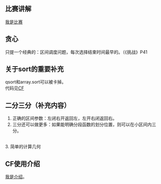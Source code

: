 比赛讲解
-
[我是比赛](http://vjudge.net/contest/view.action?cid=48206#overview)<br />

贪心
-
只提一个经典的：区间调度问题，每次选择结束时间最早的。（《挑战》P41<br />

关于sort的重要补充
-
qsort和array.sort可以被卡掉。<br/>
代码见[CF](http://codeforces.com/blog/entry/12583)<br />

二分三分（补充内容）
-
1. 正确的区间参数：左闭右开返回左，左开右闭返回右。
2. 三分还可以做更多：如果能明确分段函数的划分位置，则可以在小区间内三分。
<br />
3. 简单的计算几何


CF使用介绍
-
[我是介绍](https://github.com/EndlessCheng/acm-icpc/blob/master/wonderful-skills/20140716%20-%20cf%E4%BD%BF%E7%94%A8%E4%BB%8B%E7%BB%8D.md)。<br />

